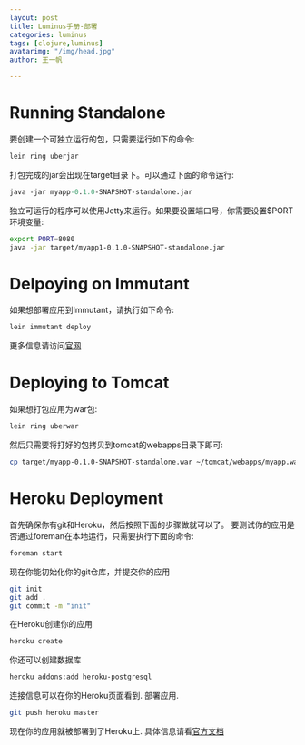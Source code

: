```yaml
---
layout: post
title: Luminus手册-部署
categories: luminus
tags: [clojure,luminus]
avatarimg: "/img/head.jpg"
author: 王一帆

---
```


Running Standalone
==================

要创建一个可独立运行的包，只需要运行如下的命令:

```sh
lein ring uberjar
```

打包完成的jar会出现在target目录下。可以通过下面的命令运行:

```clojure
java -jar myapp-0.1.0-SNAPSHOT-standalone.jar
```

独立可运行的程序可以使用Jetty来运行。如果要设置端口号，你需要设置\$PORT
环境变量:

```sh
export PORT=8080
java -jar target/myapp1-0.1.0-SNAPSHOT-standalone.jar
```

Delpoying on Immutant
=====================

如果想部署应用到Immutant，请执行如下命令:

```sh
lein immutant deploy
```

更多信息请访问[官网](http://immutant.org/tutorials/deploying/index.html)

Deploying to Tomcat
===================

如果想打包应用为war包:

```sh
lein ring uberwar
```

然后只需要将打好的包拷贝到tomcat的webapps目录下即可:

```sh
cp target/myapp-0.1.0-SNAPSHOT-standalone.war ~/tomcat/webapps/myapp.war
```

<!-- more -->

Heroku Deployment
=================

首先确保你有git和Heroku，然后按照下面的步骤做就可以了。
要测试你的应用是否通过foreman在本地运行，只需要执行下面的命令:

```sh
foreman start
```

现在你能初始化你的git仓库，并提交你的应用

```sh
git init
git add .
git commit -m "init"
```

在Heroku创建你的应用

```sh
heroku create
```

你还可以创建数据库

```sh
heroku addons:add heroku-postgresql
```

连接信息可以在你的Heroku页面看到. 部署应用.

```sh
git push heroku master
```

现在你的应用就被部署到了Heroku上.
具体信息请看[官方文档](https://devcenter.heroku.com/articles/clojure)

